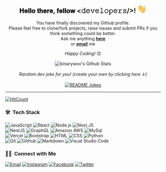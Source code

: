 <div align="center">
<h2> 𝐇𝐞𝐥𝐥𝐨 𝐭𝐡𝐞𝐫𝐞, 𝐟𝐞𝐥𝐥𝐨𝐰 <𝚍𝚎𝚟𝚎𝚕𝚘𝚙𝚎𝚛𝚜/>! <img src="https://github.com/binarywoo/binarywoo/blob/master/gifs/Hi.gif" width="30px"></h2>
</div>

<div align="center">

You have finally discovered my Github profile. <br>
Please feel free to clone/fork projects, raise issues and submit PRs if you think something could be better. <br>
Ask me anything <a href="https://github.com/binarywoo/binarywoo/issues/new"><b>here</b></a><br>
or <a href="mailto:binarywoo@gmail.com"><b>email</b></a> me

<i>Happy Coding!</i> 😊

</div>

<div align="center">

<img align="center" src="https://github-readme-stats.vercel.app/api?username=binarywoo&include_all_commits=true&count_private=true&show_icons=true&line_height=20&title_color=7A7ADB&icon_color=2234AE&text_color=D3D3D3&bg_color=0,000000,130F40" alt="binarywoo's Github Stats">

</br>
</br>
<i>Random dev joke for you! (create your own by clicking here ↓)</i>
<br>
<br>
<a href="https://readme-jokes.vercel.app"><img align="center" src="https://readme-jokes.vercel.app/api" alt="README Jokes"></a>

---

</div>

[![HitCount](http://hits.dwyl.com/binarywoo/binarywoo.svg)](http://hits.dwyl.com/binarywoo/binarywoo)

### 🛠 &nbsp;Tech Stack

![JavaScript](https://img.shields.io/badge/-JavaScript-05122A?style=flat&logo=javascript)
![React](https://img.shields.io/badge/-React-05122A?style=flat&logo=react)
![Node.js](https://img.shields.io/badge/-Node.js-05122A?style=flat&logo=node.js)
![Next.JS](https://img.shields.io/badge/-Next.js-05122A?style=flat&logo=Next.JS&logoColor=FFFFFF)\
![NestJS](https://img.shields.io/badge/-NestJS-05122A?style=flat&logo=NestJS&logoColor=E0234E)
![GraphQL](https://img.shields.io/badge/-GraphQL-05122A?style=flat&logo=GraphQL&logoColor=E10098)
![Amazon AWS](https://img.shields.io/badge/-Amazon%20AWS-05122A?style=flat&logo=Amazon-AWS&logoColor=FFFFFF)
![MySql](https://img.shields.io/badge/-MySql-05122A?style=flat&logo=MySql&logoColor=FFFFFF)\
![Vercel](https://img.shields.io/badge/-Vercel-05122A?style=flat&logo=Vercel&logoColor=FFFFFF)
![Bootstrap](https://img.shields.io/badge/-Bootstrap-05122A?style=flat&logo=bootstrap&logoColor=563D7C)
![HTML](https://img.shields.io/badge/-HTML-05122A?style=flat&logo=HTML5)
![CSS](https://img.shields.io/badge/-CSS-05122A?style=flat&logo=CSS3&logoColor=1572B6)
![Python](https://img.shields.io/badge/-Python-05122A?style=flat&logo=python)\
![Git](https://img.shields.io/badge/-Git-05122A?style=flat&logo=git)
![GitHub](https://img.shields.io/badge/-GitHub-05122A?style=flat&logo=github)
![Markdown](https://img.shields.io/badge/-Markdown-05122A?style=flat&logo=markdown)
![Visual Studio Code](https://img.shields.io/badge/-Visual%20Studio%20Code-05122A?style=flat&logo=visual-studio-code&logoColor=007ACC)

### 🤝🏻 &nbsp;Connect with Me

[![Email](https://img.shields.io/badge/-gmail-05122A?style=flat&logo=gmail&logoColor=EA4335)](mailto:binarywoo@gmail.com)
[![Instagram](https://img.shields.io/badge/-Instagram-05122A?style=flat&logo=Instagram&logoColor=E4405F)](https://www.instagram.com/______.0911/)
[![Facebook](https://img.shields.io/badge/-Facebook-05122A?style=flat&logo=Facebook&logoColor=1877F2)](https://www.facebook.com/profile.php?id=100000544730099)
[![Twitter](https://img.shields.io/badge/-Twitter-05122A?style=flat&logo=Twitter&logoColor=1DA1F2)](https://twitter.com/_binarywoo)
